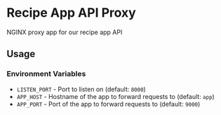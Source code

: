 # Recipe App API Proxy

NGINX proxy app for our recipe app API

## Usage

### Environment Variables

 - `LISTEN_PORT` - Port to listen on (default: `8000`)
 - `APP_HOST` - Hostname of the app to forward requests to (default: `app`)
 - `APP_PORT` - Port of the app to forward requests to (default: `9000`)